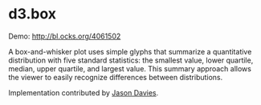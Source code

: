 # d3.box

Demo: http://bl.ocks.org/4061502

A box-and-whisker plot uses simple glyphs that summarize a quantitative distribution with five standard statistics: the smallest value, lower quartile, median, upper quartile, and largest value. This summary approach allows the viewer to easily recognize differences between distributions.

Implementation contributed by [Jason Davies](http://www.jasondavies.com/).